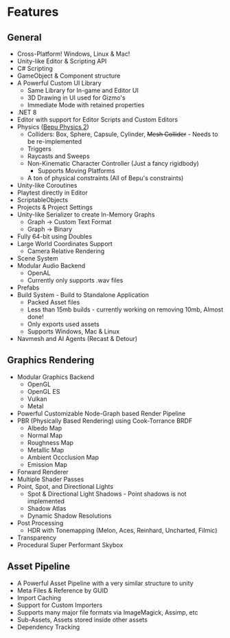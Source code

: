 # Features

## General

- Cross-Platform! Windows, Linux & Mac!
- Unity-like Editor & Scripting API
- C# Scripting
- GameObject & Component structure
- A Powerful Custom UI Library
  - Same Library for In-game and Editor UI
  - 3D Drawing in UI used for Gizmo's
  - Immediate Mode with retained properties
- .NET 8
- Editor with support for Editor Scripts and Custom Editors
- Physics ([Bepu Physics 2](https://github.com/bepu/bepuphysics2))
  - Colliders: Box, Sphere, Capsule, Cylinder, ~~Mesh Collider~~ - Needs to be re-implemented
  - Triggers
  - Raycasts and Sweeps
  - Non-Kinematic Character Controller (Just a fancy rigidbody)
    - Supports Moving Platforms
  - A ton of physical constraints (All of Bepu's constraints)
- Unity-like Coroutines
- Playtest directly in Editor
- ScriptableObjects
- Projects & Project Settings
- Unity-like Serializer to create In-Memory Graphs
  - Graph -> Custom Text Format
  - Graph -> Binary
- Fully 64-bit using Doubles
- Large World Coordinates Support
  - Camera Relative Rendering
- Scene System
- Modular Audio Backend
  - OpenAL
  - Currently only supports .wav files
- Prefabs
- Build System - Build to Standalone Application
  - Packed Asset files
  - Less than 15mb builds - currently working on removing 10mb, Almost done!
  - Only exports used assets
  - Supports Windows, Mac & Linux
- Navmesh and AI Agents (Recast & Detour)

## Graphics Rendering

- Modular Graphics Backend
  - OpenGL
  - OpenGL ES
  - Vulkan
  - Metal
- Powerful Customizable Node-Graph based Render Pipeline
- PBR (Physically Based Rendering) using Cook-Torrance BRDF
  - Albedo Map
  - Normal Map
  - Roughness Map
  - Metallic Map
  - Ambient Occclusion Map
  - Emission Map
- Forward Renderer
- Multiple Shader Passes
- Point, Spot, and Directional Lights
  - Spot & Directional Light Shadows - Point shadows is not implemented
  - Shadow Atlas
  - Dynamic Shadow Resolutions
- Post Processing
  - HDR with Tonemapping (Melon, Aces, Reinhard, Uncharted, Filmic)
- Transparency
- Procedural Super Performant Skybox

## Asset Pipeline

- A Powerful Asset Pipeline with a very similar structure to unity
- Meta Files & Reference by GUID
- Import Caching
- Support for Custom Importers
- Supports many major file formats via ImageMagick, Assimp, etc
- Sub-Assets, Assets stored inside other assets
- Dependency Tracking
